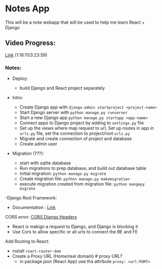 # Notes App
This will be a note webapp that will be used to help me learn React + Django

## Video Progress:
[Link](https://www.youtube.com/watch?v=tYKRAXIio28&ab_channel=DennisIvy) (1:16:11/3:23:59)

### Notes:
- Deploy:
  - build Django and React project separately

- Intro:
  - Create Django app with `django-admin startproject <project-name>`
  - Start Django server with `python manage.py runserver`
  - Start a new Django app `python manage.py startapp <app-name>`
  - Connect apps to Django project by adding to `settings.py` file
  - Set up the views where map request to url, Set up routes in app in `urls.py` file, set the connection to project/root `urls.py`
  - Migrate and create connection of project and database
  - Create admin user

- Migration (???):
  - start with sqlite database
  - Run migrations to prep database, and build out database table
  - initial migration: `python manage.py migrate`
  - Create migration file: `python manage.py makemigration`
  - execute migration created from migration file: `python mangepy migrate`

-Django Rest Framework:
  - Documentation : [Link](https://www.django-rest-framework.org/)


CORS error: [CORS Django Headers](https://pypi.org/project/django-cors-headers/#description)
- React is makign a request to Django, and Django is blocking it 
- Use Cors to allow specific or all urls to connect the BE and FE

Add Routing to React:
- install `react-router-dom`
- Create a Proxy URL (Home/real domain) # proxy URL?
  - in package.json (React App) use tha attribute `proxy: <url:PORT>`

